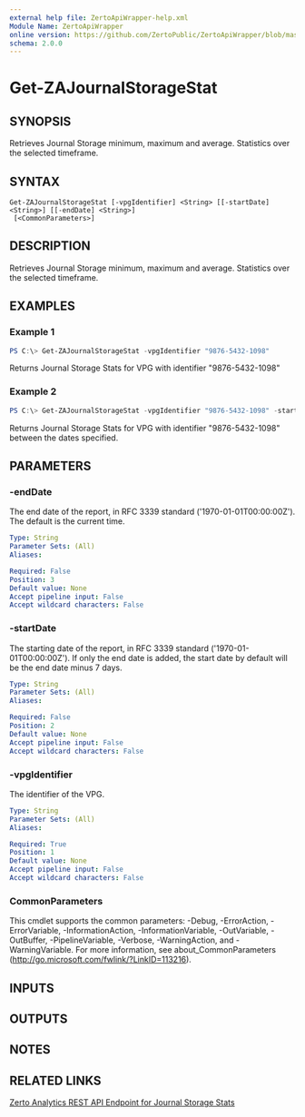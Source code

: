 ```yaml
---
external help file: ZertoApiWrapper-help.xml
Module Name: ZertoApiWrapper
online version: https://github.com/ZertoPublic/ZertoApiWrapper/blob/master/docs/Get-ZAJournalStorageStat.md
schema: 2.0.0
---
```


# Get-ZAJournalStorageStat

## SYNOPSIS

Retrieves Journal Storage minimum, maximum and average. Statistics over the selected timeframe.

## SYNTAX

```
Get-ZAJournalStorageStat [-vpgIdentifier] <String> [[-startDate] <String>] [[-endDate] <String>]
 [<CommonParameters>]
```

## DESCRIPTION

Retrieves Journal Storage minimum, maximum and average. Statistics over the selected timeframe.

## EXAMPLES

### Example 1
```powershell
PS C:\> Get-ZAJournalStorageStat -vpgIdentifier "9876-5432-1098"
```

Returns Journal Storage Stats for VPG with identifier "9876-5432-1098"

### Example 2
```powershell
PS C:\> Get-ZAJournalStorageStat -vpgIdentifier "9876-5432-1098" -startDate "2019-06-01" -endDate "2019-06-08"
```

Returns Journal Storage Stats for VPG with identifier "9876-5432-1098" between the dates specified.

## PARAMETERS

### -endDate
The end date of the report, in RFC 3339 standard ('1970-01-01T00:00:00Z').
The default is the current time.

```yaml
Type: String
Parameter Sets: (All)
Aliases:

Required: False
Position: 3
Default value: None
Accept pipeline input: False
Accept wildcard characters: False
```

### -startDate
The starting date of the report, in RFC 3339 standard ('1970-01-01T00:00:00Z').
If only the end date is added, the start date by default will be the end date minus 7 days.

```yaml
Type: String
Parameter Sets: (All)
Aliases:

Required: False
Position: 2
Default value: None
Accept pipeline input: False
Accept wildcard characters: False
```

### -vpgIdentifier
The identifier of the VPG.

```yaml
Type: String
Parameter Sets: (All)
Aliases:

Required: True
Position: 1
Default value: None
Accept pipeline input: False
Accept wildcard characters: False
```

### CommonParameters
This cmdlet supports the common parameters: -Debug, -ErrorAction, -ErrorVariable, -InformationAction, -InformationVariable, -OutVariable, -OutBuffer, -PipelineVariable, -Verbose, -WarningAction, and -WarningVariable. For more information, see about_CommonParameters (http://go.microsoft.com/fwlink/?LinkID=113216).

## INPUTS

## OUTPUTS

## NOTES

## RELATED LINKS

[Zerto Analytics REST API Endpoint for Journal Storage Stats](https://docs.api.zerto.com/#/Journal_Reports/get_v2_reports_stats_journal_storage)
